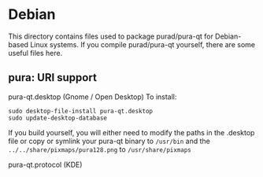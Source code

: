 
Debian
====================
This directory contains files used to package purad/pura-qt
for Debian-based Linux systems. If you compile purad/pura-qt yourself, there are some useful files here.

## pura: URI support ##


pura-qt.desktop  (Gnome / Open Desktop)
To install:

	sudo desktop-file-install pura-qt.desktop
	sudo update-desktop-database

If you build yourself, you will either need to modify the paths in
the .desktop file or copy or symlink your pura-qt binary to `/usr/bin`
and the `../../share/pixmaps/pura128.png` to `/usr/share/pixmaps`

pura-qt.protocol (KDE)

